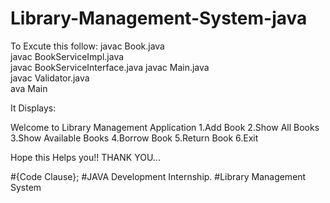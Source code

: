 # Library-Management-System-java

To Excute this follow:
javac Book.java                
javac BookServiceImpl.java     
javac BookServiceInterface.java
javac Main.java                
javac Validator.java           
ava Main  

It Displays:

Welcome to Library Management Application
1.Add Book
2.Show All Books
3.Show Available Books
4.Borrow Book
5.Return Book
6.Exit

Hope this Helps you!!
THANK YOU...

#{Code Clause};
#JAVA Development Internship.
#Library Management System
